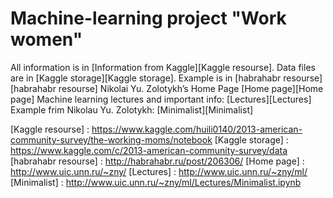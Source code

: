 # Machine-learning project "Work women"

All information is in [Information from Kaggle][Kaggle resourse].
Data files are in [Kaggle storage][Kaggle storage].
Example is in [habrahabr resourse][habrahabr resourse]
Nikolai Yu. Zolotykh’s Home Page [Home page][Home page]
Machine learning lectures and important info: [Lectures][Lectures]
Example frim Nikolau Yu. Zolotykh: [Minimalist][Minimalist]

<!--LINKS-->
[Kaggle resourse] : https://www.kaggle.com/huili0140/2013-american-community-survey/the-working-moms/notebook
[Kaggle storage] : https://www.kaggle.com/c/2013-american-community-survey/data
[habrahabr resourse] : http://habrahabr.ru/post/206306/
[Home page] : http://www.uic.unn.ru/~zny/
[Lectures] : http://www.uic.unn.ru/~zny/ml/
[Minimalist] : http://www.uic.unn.ru/~zny/ml/Lectures/Minimalist.ipynb
